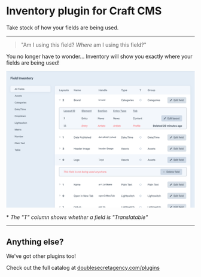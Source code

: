 Inventory plugin for Craft CMS
==============================

Take stock of how your fields are being used.

***

>"Am I using this field? _Where_ am I using this field?"

You no longer have to wonder... Inventory will show you exactly where your fields are being used!

![](src/resources/img/example-inventory.png)

\* _The "T" column shows whether a field is "Translatable"_

***

## Anything else?

We've got other plugins too!

Check out the full catalog at [doublesecretagency.com/plugins](https://www.doublesecretagency.com/plugins)
